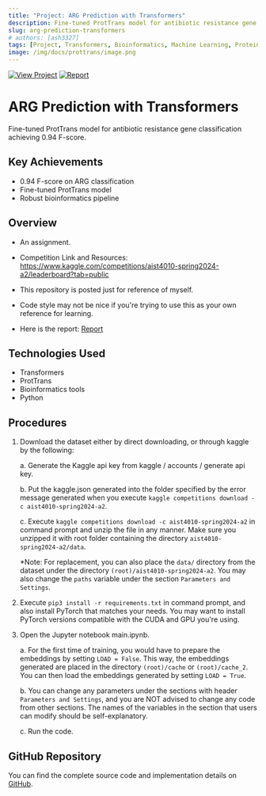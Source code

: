 ```yaml
---
title: "Project: ARG Prediction with Transformers"
description: Fine-tuned ProtTrans model for antibiotic resistance gene classification with 0.94 F-score
slug: arg-prediction-transformers
# authors: [ash3327]
tags: [Project, Transformers, Bioinformatics, Machine Learning, Protein Analysis]
image: /img/docs/prottrans/image.png
---
```


[![View Project](https://img.shields.io/badge/View_Project-ARG%20Prediction%20with%20Transformers-4285F4?style=for-the-badge&logo=github&logoColor=white)](https://github.com/ash3327/aist4010-coursework-asm2-protein-transformer) [![Report](https://img.shields.io/badge/Report-4285F4?style=for-the-badge&logo=github&logoColor=white)](https://github.com/ash3327/aist4010-coursework-asm2-protein-transformer/blob/main/report.pdf) 

# ARG Prediction with Transformers

Fine-tuned ProtTrans model for antibiotic resistance gene classification achieving 0.94 F-score.

## Key Achievements

- 0.94 F-score on ARG classification
- Fine-tuned ProtTrans model
- Robust bioinformatics pipeline

<!-- truncate -->

## Overview

* An assignment.
* Competition Link and Resources: https://www.kaggle.com/competitions/aist4010-spring2024-a2/leaderboard?tab=public

* This repository is posted just for reference of myself.
* Code style may not be nice if you're trying to use this as your own reference for learning.

* Here is the report: [Report](https://github.com/ash3327/aist4010-coursework-asm2-protein-transformer/blob/main/report.pdf)

## Technologies Used

- Transformers
- ProtTrans
- Bioinformatics tools
- Python

## Procedures

1. Download the dataset either by direct downloading, or through kaggle by the following:

    a. Generate the Kaggle api key from kaggle / accounts / generate api key.
    
    b. Put the kaggle.json generated into the folder specified by the error message generated when you execute ```kaggle competitions download -c aist4010-spring2024-a2```.

    c. Execute ```kaggle competitions download -c aist4010-spring2024-a2``` in command prompt and unzip the file in any manner. Make sure you unzipped it with root folder containing the directory ```aist4010-spring2024-a2/data```.

    *Note: For replacement, you can also place the ```data/``` directory from the dataset under the directory ```(root)/aist4010-spring2024-a2```. You may also change the ```paths``` variable under the section ```Parameters and Settings```.

2. Execute ```pip3 install -r requirements.txt``` in command prompt, and also install PyTorch that matches your needs. You may want to install PyTorch versions compatible with the CUDA and GPU you're using.

3. Open the Jupyter notebook main.ipynb.

    a. For the first time of training, you would have to prepare the embeddings by setting ```LOAD = False```. This way, the embeddings generated are placed in the directory ```(root)/cache``` or ```(root)/cache_2```. You can then load the embeddings generated by setting ```LOAD = True```.

    b. You can change any parameters under the sections with header ```Parameters and Settings```, and you are NOT advised to change any code from other sections. The names of the variables in the section that users can modify should be self-explanatory.

    c. Run the code.

## GitHub Repository

You can find the complete source code and implementation details on [GitHub](https://github.com/ash3327/aist4010-coursework-asm2-protein-transformer). 